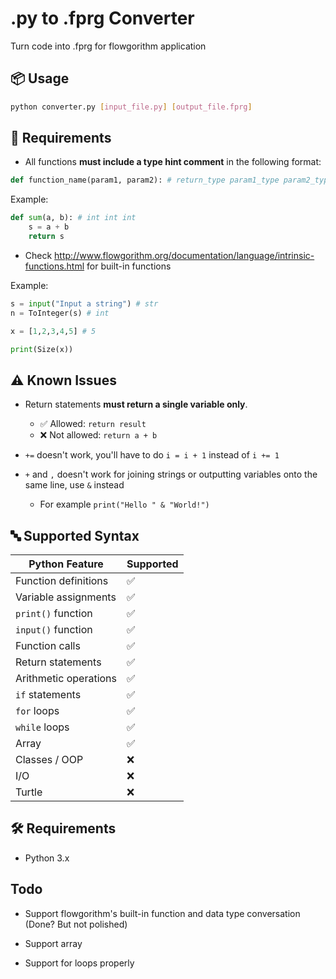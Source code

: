 # .py to .fprg Converter

Turn code into .fprg for flowgorithm application

## 📦 Usage

```bash
python converter.py [input_file.py] [output_file.fprg]
```

## 📌 Requirements

- All functions **must include a type hint comment** in the following format:

```python
def function_name(param1, param2): # return_type param1_type param2_type
```

Example:

```python
def sum(a, b): # int int int
    s = a + b
    return s
```

- Check http://www.flowgorithm.org/documentation/language/intrinsic-functions.html for built-in functions

Example:

```python
s = input("Input a string") # str
n = ToInteger(s) # int

x = [1,2,3,4,5] # 5

print(Size(x))
```

## ⚠️ Known Issues

- Return statements **must return a single variable only**.
  - ✅ Allowed: `return result`
  - ❌ Not allowed: `return a + b`

- `+=` doesn't work, you'll have to do `i = i + 1` instead of `i += 1`

- `+` and `,`  doesn't work for joining strings or outputting variables onto the same line, use `&` instead
  - For example `print("Hello " & "World!")`

## 🔤 Supported Syntax

| Python Feature        | Supported |
|-----------------------|-----------|
| Function definitions  | ✅        |
| Variable assignments  | ✅        |
| `print()` function    | ✅        |
| `input()` function    | ✅        |
| Function calls        | ✅        |
| Return statements     | ✅        |
| Arithmetic operations | ✅        |
| `if` statements       | ✅        |
| `for` loops           | ✅        |
| `while` loops         | ✅        |
| Array                 | ✅        |
| Classes / OOP         | ❌        |
| I/O                   | ❌        |
| Turtle                | ❌        |

## 🛠 Requirements

- Python 3.x

## Todo

- Support flowgorithm's built-in function and data type conversation (Done? But not polished)

- Support array

- Support for loops properly